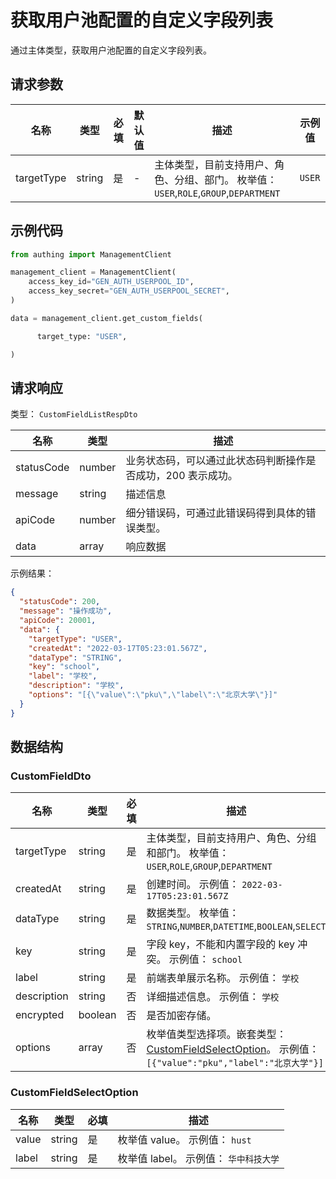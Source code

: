 # 获取用户池配置的自定义字段列表

<!--
  警告⚠️：
  不要直接修改该文档，
  https://github.com/Authing/authing-docs-factory
  使用该项目进行生成
-->

<LastUpdated />

通过主体类型，获取用户池配置的自定义字段列表。

## 请求参数

| 名称       | 类型   | 必填 | 默认值 | 描述                                                                                  | 示例值 |
| ---------- | ------ | ---- | ------ | ------------------------------------------------------------------------------------- | ------ |
| targetType | string | 是   | -      | 主体类型，目前支持用户、角色、分组、部门。 枚举值：`USER`,`ROLE`,`GROUP`,`DEPARTMENT` | `USER` |

## 示例代码

```py
from authing import ManagementClient

management_client = ManagementClient(
    access_key_id="GEN_AUTH_USERPOOL_ID",
    access_key_secret="GEN_AUTH_USERPOOL_SECRET",
)

data = management_client.get_custom_fields(

      target_type: "USER",

)
```

## 请求响应

类型： `CustomFieldListRespDto`

| 名称       | 类型   | 描述                                                         |
| ---------- | ------ | ------------------------------------------------------------ |
| statusCode | number | 业务状态码，可以通过此状态码判断操作是否成功，200 表示成功。 |
| message    | string | 描述信息                                                     |
| apiCode    | number | 细分错误码，可通过此错误码得到具体的错误类型。               |
| data       | array  | 响应数据                                                     |

示例结果：

```json
{
  "statusCode": 200,
  "message": "操作成功",
  "apiCode": 20001,
  "data": {
    "targetType": "USER",
    "createdAt": "2022-03-17T05:23:01.567Z",
    "dataType": "STRING",
    "key": "school",
    "label": "学校",
    "description": "学校",
    "options": "[{\"value\":\"pku\",\"label\":\"北京大学\"}]"
  }
}
```

## 数据结构

### <a id="CustomFieldDto"></a> CustomFieldDto

| 名称        | 类型    | 必填 | 描述                                                                                                                                         |
| ----------- | ------- | ---- | -------------------------------------------------------------------------------------------------------------------------------------------- |
| targetType  | string  | 是   | 主体类型，目前支持用户、角色、分组和部门。 枚举值：`USER`,`ROLE`,`GROUP`,`DEPARTMENT`                                                        |
| createdAt   | string  | 是   | 创建时间。 示例值： `2022-03-17T05:23:01.567Z`                                                                                               |
| dataType    | string  | 是   | 数据类型。 枚举值：`STRING`,`NUMBER`,`DATETIME`,`BOOLEAN`,`SELECT`                                                                           |
| key         | string  | 是   | 字段 key，不能和内置字段的 key 冲突。 示例值： `school`                                                                                      |
| label       | string  | 是   | 前端表单展示名称。 示例值： `学校`                                                                                                           |
| description | string  | 否   | 详细描述信息。 示例值： `学校`                                                                                                               |
| encrypted   | boolean | 否   | 是否加密存储。                                                                                                                               |
| options     | array   | 否   | 枚举值类型选择项。嵌套类型：<a href="#CustomFieldSelectOption">CustomFieldSelectOption</a>。 示例值： `[{"value":"pku","label":"北京大学"}]` |

### <a id="CustomFieldSelectOption"></a> CustomFieldSelectOption

| 名称  | 类型   | 必填 | 描述                                   |
| ----- | ------ | ---- | -------------------------------------- |
| value | string | 是   | 枚举值 value。 示例值： `hust`         |
| label | string | 是   | 枚举值 label。 示例值： `华中科技大学` |
